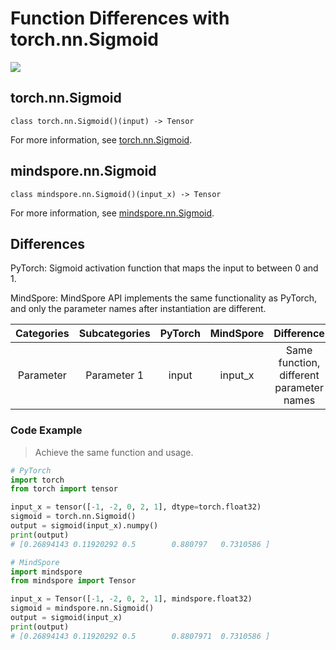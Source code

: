 # Function Differences with torch.nn.Sigmoid

<a href="https://gitee.com/mindspore/docs/blob/master/docs/mindspore/source_en/note/api_mapping/pytorch_diff/Sigmoid.md" target="_blank"><img src="https://mindspore-website.obs.cn-north-4.myhuaweicloud.com/website-images/master/resource/_static/logo_source_en.png"></a>

## torch.nn.Sigmoid

```text
class torch.nn.Sigmoid()(input) -> Tensor
```

For more information, see [torch.nn.Sigmoid](https://pytorch.org/docs/1.8.1/generated/torch.nn.Sigmoid.html).

## mindspore.nn.Sigmoid

```text
class mindspore.nn.Sigmoid()(input_x) -> Tensor
```

For more information, see [mindspore.nn.Sigmoid](https://www.mindspore.cn/docs/en/master/api_python/nn/mindspore.nn.Sigmoid.html).

## Differences

PyTorch: Sigmoid activation function that maps the input to between 0 and 1.

MindSpore: MindSpore API implements the same functionality as PyTorch, and only the parameter names after instantiation are different.

| Categories | Subcategories |PyTorch | MindSpore | Difference |
| :-: | :-: | :-: | :-: |:-:|
|Parameter | Parameter 1 | input | input_x |Same function, different parameter names |

### Code Example

> Achieve the same function and usage.

```python
# PyTorch
import torch
from torch import tensor

input_x = tensor([-1, -2, 0, 2, 1], dtype=torch.float32)
sigmoid = torch.nn.Sigmoid()
output = sigmoid(input_x).numpy()
print(output)
# [0.26894143 0.11920292 0.5        0.880797   0.7310586 ]

# MindSpore
import mindspore
from mindspore import Tensor

input_x = Tensor([-1, -2, 0, 2, 1], mindspore.float32)
sigmoid = mindspore.nn.Sigmoid()
output = sigmoid(input_x)
print(output)
# [0.26894143 0.11920292 0.5        0.8807971  0.7310586 ]
```
